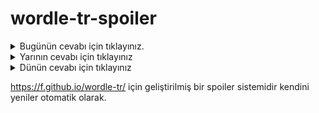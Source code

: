 # wordle-tr-spoiler

<details>
  <summary>Bugünün cevabı için tıklayınız.</summary>
  <br>
    <b> çalma </b>
</details>

<details>
  <summary>Yarının cevabı için tıklayınız</summary>
  <br>
   <b> işkil </b>
</details>

<details>
  <summary>Dünün cevabı için tıklayınız </summary>
  <br>
  <b> kepir </b>
</details>

https://f.github.io/wordle-tr/ için geliştirilmiş bir spoiler sistemidir kendini yeniler otomatik olarak.

